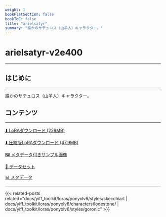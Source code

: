 ```yaml
---
weight: 1
bookFlatSection: false
bookToC: false
title: "arielsatyr"
summary: "誰かのサテュロス（山羊人）キャラクター。"
---
```


<!--markdownlint-disable MD025 MD033 -->

# arielsatyr-v2e400

---

## はじめに

---

誰かのサテュロス（山羊人）キャラクター。

## コンテンツ

---

[⬇️ LoRAダウンロード (229MB)](https://huggingface.co/k4d3/yiff_toolkit/resolve/main/ponyxl_loras/arielsatyr-v2e400.safetensors?download=true)

[⬇️ 圧縮版LoRAダウンロード (47.9MB)](https://huggingface.co/k4d3/yiff_toolkit/resolve/main/ponyxl_loras_shrunk_2/arielsatyr-v2e400_frockpt1_th-3.55.safetensors?download=true)

[🖼️ メタデータ付きサンプル画像](https://huggingface.co/k4d3/yiff_toolkit/tree/main/{})

[📐 データセット](https://huggingface.co/datasets/k4d3/furry/tree/main/{})

[📊 メタデータ](https://huggingface.co/k4d3/yiff_toolkit/raw/main/ponyxl_loras/arielsatyr-v2e400.json)

---

<!--
HUGO_SEARCH_EXCLUDE_START
-->
{{< related-posts related="docs/yiff_toolkit/loras/ponyxlv6/styles/skecchiart | docs/yiff_toolkit/loras/ponyxlv6/characters/lodestone/ | docs/yiff_toolkit/loras/ponyxlv6/styles/goronic" >}}
<!--
HUGO_SEARCH_EXCLUDE_END
-->
